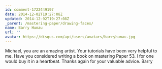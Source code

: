 ```yaml
---
id: comment-1722449197
date: 2014-12-02T19:27:08Z
updated: 2014-12-02T19:27:08Z
_parent: /mastering-paper/drawing-faces/
name: Barry Hunau
url: ''
avatar: https://disqus.com/api/users/avatars/barryhunau.jpg
---
```


Michael, you are an amazing artist. Your tutorials have been very helpful to me.
Have you considered writing a book on mastering Paper 53. I for one would buy it
in a heartbeat. Thanks again for your valuable advice. Barry

